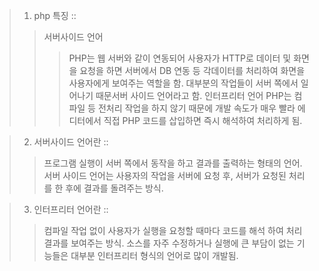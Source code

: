 >1. php 특징 ::
>>서버사이드 언어
>>>PHP는 웹 서버와 같이 연동되어 사용자가 HTTP로 데이터 및 화면을 요청을 하면 서버에서 DB 연동 등 각데이터를 처리하여 화면을 사용자에게 보여주는 역할을 함. 대부분의 작업들이 서버 쪽에서 일어나기 때문서버 사이드 언어라고 함.
>>인터프리터 언어
>>>PHP는 컴파일 등 전처리 작업을 하지 않기 때문에 개발 속도가 매우 빨라 에디터에서 직접 PHP 코드를 삽입하면 즉시 해석하여 처리하게 됨.

>2. 서버사이드 언어란 ::
>>프로그램 실행이 서버 쪽에서 동작을 하고 결과를 출력하는 형태의 언어. 서버 사이드 언어는 사용자의 작업을 서버에 요청 후, 서버가 요청된 처리를 한 후에 결과를 돌려주는 방식.

>3. 인터프리터 언어란 ::
>>컴파일 작업 없이 사용자가 실행을 요청할 때마다 코드를 해석 하여 처리 결과를 보여주는 방식. 소스를 자주 수정하거나 실행에 큰 부담이 없는 기능들은 대부분 인터프리터 형식의 언어로 많이 개발됨.